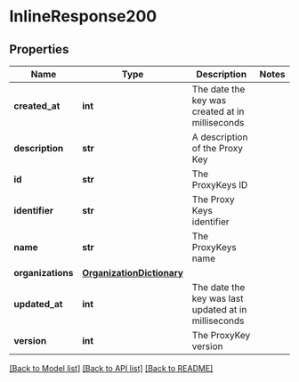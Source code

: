 # InlineResponse200

## Properties
Name | Type | Description | Notes
------------ | ------------- | ------------- | -------------
**created_at** | **int** | The date the key was created at in milliseconds | 
**description** | **str** | A description of the Proxy Key | 
**id** | **str** | The ProxyKeys ID | 
**identifier** | **str** | The Proxy Keys identifier | 
**name** | **str** | The ProxyKeys name | 
**organizations** | [**OrganizationDictionary**](OrganizationDictionary.md) |  | 
**updated_at** | **int** | The date the key was last updated at in milliseconds | 
**version** | **int** | The ProxyKey version | 

[[Back to Model list]](../README.md#documentation-for-models) [[Back to API list]](../README.md#documentation-for-api-endpoints) [[Back to README]](../README.md)

